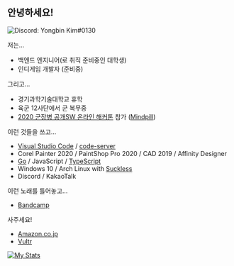 ## 안녕하세요!

![Discord: Yongbin Kim#0130](https://img.shields.io/badge/Discord-Yongbin%20Kim%230130-blue?logo=discord&color=7289da&labelColor=697ec4&logoColor=ffffff)

저는...

* 백엔드 엔지니어(로 취직 준비중인 대학생)
* 인디게임 개발자 (준비중)

그리고...

* 경기과학기술대학교 휴학
* 육군 12사단에서 군 복무중
* [2020 군장병 공개SW 온라인 해커톤](https://osam.kr/main/page.jsp?pid=offline.offline19) 참가 ([Mindpill](https://github.com/osamhack2020/WEB_mindpill_mindpill))

이런 것들을 쓰고...

* [Visual Studio Code](https://code.visualstudio.com/) / [code-server](https://github.com/cdr/code-server)
* Corel Painter 2020 / PaintShop Pro 2020 / CAD 2019 / Affinity Designer
* [Go](https://golang.org) / JavaScript / [TypeScript](https://www.typescriptlang.org/)
* Windows 10 / Arch Linux with [Suckless](https://suckless.org/)
* Discord / KakaoTalk

이런 노래를 틀어놓고...

* [Bandcamp](https://bandcamp.com/ybkimm)

사주세요!

* [Amazon.co.jp](https://www.amazon.jp/hz/wishlist/ls/1O31XEUPKQTO3?ref=wl_share)
* [Vultr](https://www.vultr.com/?ref=6930112)

[![My Stats](https://github-readme-stats.vercel.app/api?username=ybkimm&count_private=true&theme=tokyonight)](https://github.com/anuraghazra/github-readme-stats)
